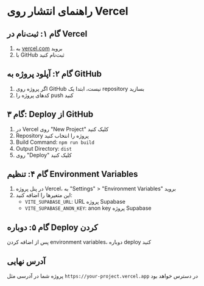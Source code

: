 # راهنمای انتشار روی Vercel

## گام ۱: ثبت‌نام در Vercel
1. به [vercel.com](https://vercel.com) بروید
2. با GitHub ثبت‌نام کنید

## گام ۲: آپلود پروژه به GitHub
1. اگر پروژه روی GitHub نیست، ابتدا یک repository بسازید
2. کدهای پروژه را push کنید

## گام ۳: Deploy از GitHub
1. در Vercel روی "New Project" کلیک کنید
2. Repository پروژه را انتخاب کنید
3. Build Command: `npm run build`
4. Output Directory: `dist`
5. روی "Deploy" کلیک کنید

## گام ۴: تنظیم Environment Variables
1. در پنل پروژه Vercel، به "Settings" > "Environment Variables" بروید
2. این متغیرها را اضافه کنید:
   - `VITE_SUPABASE_URL`: URL پروژه Supabase
   - `VITE_SUPABASE_ANON_KEY`: anon key پروژه Supabase

## گام ۵: دوباره Deploy کردن
پس از اضافه کردن environment variables، دوباره deploy کنید

## آدرس نهایی
پروژه شما در آدرسی مثل `https://your-project.vercel.app` در دسترس خواهد بود